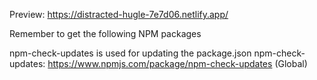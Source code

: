 Preview: https://distracted-hugle-7e7d06.netlify.app/

Remember to get the following NPM packages

npm-check-updates is used for updating the package.json
npm-check-updates: https://www.npmjs.com/package/npm-check-updates (Global)

